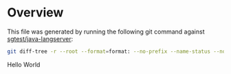 # Overview

This file was generated by running the following git command against [sgtest/java-langserver](https://github.com/sgtest/java-langserver):

```bash
git diff-tree -r --root --format=format: --no-prefix --name-status --no-renames -z 03efbe9558acc532e88f5288b4e6cfa155c6f2dc ec74ce53c5b8cf6e46e1658c2e816ad567a7acd9 > output.hex
```
Hello World
